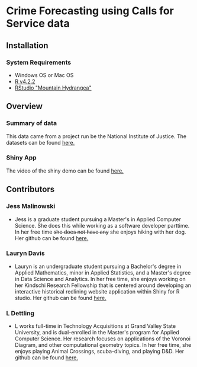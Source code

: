 # Crime Forecasting using Calls for Service data

<!---brief description of project-->

## Installation

### System Requirements

- Windows OS or Mac OS
- [R v4.2.2](https://cran.r-project.org/bin/windows/base/old/4.2.2/)
- [RStudio "Mountain Hydrangea"](https://posit.co/download/rstudio-desktop/)

## Overview

### Summary of data

<!---data description-->

This data came from a project run be the National Institute of Justice.
The datasets can be found [here.](https://nij.ojp.gov/funding/real-time-crime-forecasting-challenge-posting#data)

### Shiny App

The video of the shiny demo can be found [here.](https://github.com/GVSU-CIS635/gvsu-cis635-term-project-crime-team-lauryn-jess-l)

## Contributors

### Jess Malinowski

- Jess is a graduate student pursuing a Master's in Applied Computer Science. She does this while working as a software developer parttime. In her free time ~~she does not have any~~ she enjoys hiking with her dog. Her github can be found [here.](https://github.com/j-malino/)

### Lauryn Davis

- Lauryn is an undergraduate student pursuing a Bachelor's degree in Applied Mathematics, minor in Applied Statistics, and a Master's degree in Data Science and Analytics. In her free time, she enjoys working on her Kindschi Research Fellowship that is centered around developing an interactive historical redlining website application within Shiny for R studio. Her github can be found [here.](https://github.com/Ldavis9997)

### L Dettling

- L works full-time in Technology Acquisitions at Grand Valley State University, and is dual-enrolled in the Master's program for Applied Computer Science. Her research focuses on applications of the Voronoi Diagram, and other computational geometry topics. In her free time, she enjoys playing Animal Crossings, scuba-diving, and playing D&D. Her github can be found [here.](https://github.com/tdettling)
